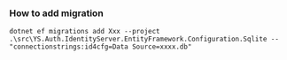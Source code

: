 ﻿

### How to add migration

```shell
dotnet ef migrations add Xxx --project .\src\YS.Auth.IdentityServer.EntityFramework.Configuration.Sqlite -- "connectionstrings:id4cfg=Data Source=xxxx.db" 
```